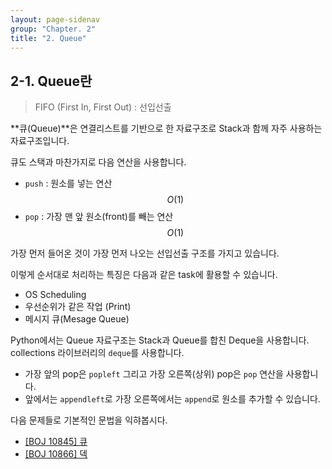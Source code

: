 ```yaml
---
layout: page-sidenav
group: "Chapter. 2"
title: "2. Queue"
---
```


## 2-1. Queue란

> FIFO (First In, First Out) : 선입선출

**큐(Queue)**은 연결리스트를 기반으로 한 자료구조로 Stack과 함께 자주 사용하는 자료구조입니다.

큐도 스택과 마찬가지로 다음 연산을 사용합니다.

- `push` : 원소를 넣는 연산 $$O(1)$$
- `pop` : 가장 맨 앞 원소(front)를 빼는 연산 $$O(1)$$

가장 먼저 들어온 것이 가장 먼저 나오는 선입선출 구조를 가지고 있습니다. 

이렇게 순서대로 처리하는 특징은 다음과 같은 task에 활용할 수 있습니다.

- OS Scheduling
- 우선순위가 같은 작업 (Print)
- 메시지 큐(Mesage Queue)

Python에서는 Queue 자료구조는 Stack과 Queue를 합친 Deque을 사용합니다. collections 라이브러리의 `deque`를 사용합니다. 

- 가장 앞의 pop은 `popleft` 그리고 가장 오른쪽(상위) pop은 `pop` 연산을 사용합니다. 
- 앞에서는 `appendleft`로 가장 오른쪽에서는 `append`로 원소를 추가할 수 있습니다.

다음 문제들로 기본적인 문법을 익햐봅시다.

- [[BOJ 10845] 큐](https://www.acmicpc.net/problem/10845)
- [[BOJ 10866] 덱](https://www.acmicpc.net/problem/10866)